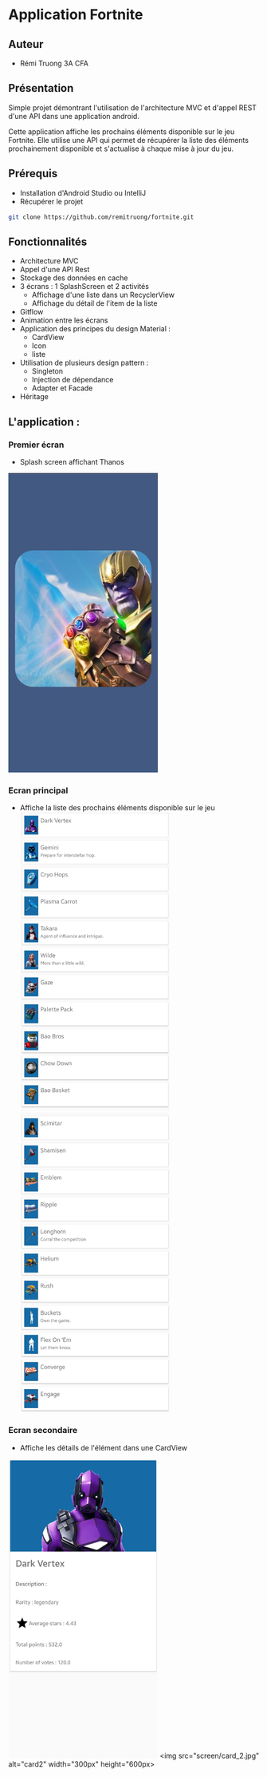 # Application Fortnite


## Auteur

* Rémi Truong 3A CFA


## Présentation 
Simple projet démontrant l'utilisation de l'architecture MVC et d'appel REST d'une API dans une application android.

Cette application affiche les prochains éléments  disponible sur le jeu Fortnite.
Elle utilise une API qui permet de récupérer la liste des éléments prochainement disponible et s'actualise à chaque mise à jour du jeu.

## Prérequis

* Installation d'Android Studio ou IntelliJ
* Récupérer le projet 
```bash
git clone https://github.com/remitruong/fortnite.git
```

## Fonctionnalités

* Architecture MVC
* Appel d'une API Rest
* Stockage des données en cache
* 3 écrans : 1 SplashScreen et 2 activités
    - Affichage d'une liste dans un RecyclerView 
    - Affichage du détail de l'item de la liste
* Gitflow
* Animation entre les écrans
* Application des principes du design Material : 
    - CardView
    - Icon
    - liste
* Utilisation de plusieurs design pattern : 
    - Singleton
    - Injection de dépendance
    - Adapter et Facade
* Héritage


## L'application :

### Premier écran 

* Splash screen affichant Thanos 
<img src="screen/splash.jpg" alt="splash" width="300px" height="600px">

### Ecran principal

* Affiche la liste des prochains éléments disponible sur le jeu
<img src="screen/liste_1.jpg" alt="liste1" width="300px" height="600px"> <img src="screen/liste_2.jpg" alt="liste2" width="300px" height="600px">

### Ecran secondaire

* Affiche les détails de l'élément dans une CardView

<img src="screen/card_1.jpg" alt="card1" width="300px" height="600px"> <img src="screen/card_2.jpg" alt="card2" width="300px" height="600px>



